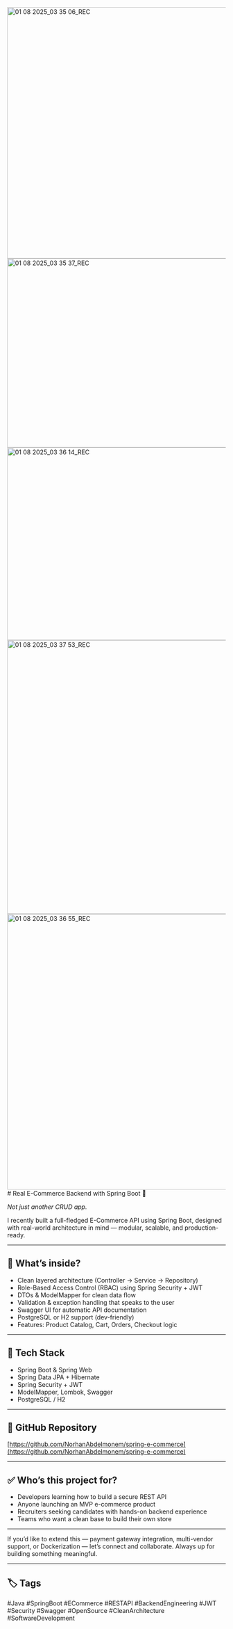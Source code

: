<img width="1167" height="578" alt="01 08 2025_03 35 06_REC" src="https://github.com/user-attachments/assets/5fb24008-4cb1-4816-8bb6-0a2c1e2f0573" />
<img width="1169" height="435" alt="01 08 2025_03 35 37_REC" src="https://github.com/user-attachments/assets/cef367ad-33d1-4eab-8187-b678e761fa0e" />
<img width="1224" height="443" alt="01 08 2025_03 36 14_REC" src="https://github.com/user-attachments/assets/e39ba360-290c-42c1-adcc-06263af73585" />
<img width="1066" height="630" alt="01 08 2025_03 37 53_REC" src="https://github.com/user-attachments/assets/d25a44f0-4326-4540-8a17-84a172543d77" />
<img width="1312" height="634" alt="01 08 2025_03 36 55_REC" src="https://github.com/user-attachments/assets/4dc90a10-eae1-4c7a-b203-5a0c0a8ee0ab" />
# Real E-Commerce Backend with Spring Boot 🚀

_Not just another CRUD app._

I recently built a full-fledged E-Commerce API using Spring Boot, designed with real-world architecture in mind — modular, scalable, and production-ready.

---

## 🧠 What’s inside?

- Clean layered architecture (Controller → Service → Repository)  
- Role-Based Access Control (RBAC) using Spring Security + JWT  
- DTOs & ModelMapper for clean data flow  
- Validation & exception handling that speaks to the user  
- Swagger UI for automatic API documentation  
- PostgreSQL or H2 support (dev-friendly)  
- Features: Product Catalog, Cart, Orders, Checkout logic  

---

## 🔧 Tech Stack

- Spring Boot & Spring Web  
- Spring Data JPA + Hibernate  
- Spring Security + JWT  
- ModelMapper, Lombok, Swagger  
- PostgreSQL / H2  

---

## 📂 GitHub Repository

[https://github.com/NorhanAbdelmonem/spring-e-commerce](https://github.com/NorhanAbdelmonem/spring-e-commerce)

---

## ✅ Who’s this project for?

- Developers learning how to build a secure REST API  
- Anyone launching an MVP e-commerce product  
- Recruiters seeking candidates with hands-on backend experience  
- Teams who want a clean base to build their own store  

---

If you’d like to extend this — payment gateway integration, multi-vendor support, or Dockerization — let’s connect and collaborate. Always up for building something meaningful.

---

## 🏷️ Tags

#Java #SpringBoot #ECommerce #RESTAPI #BackendEngineering #JWT #Security #Swagger #OpenSource #CleanArchitecture #SoftwareDevelopment
